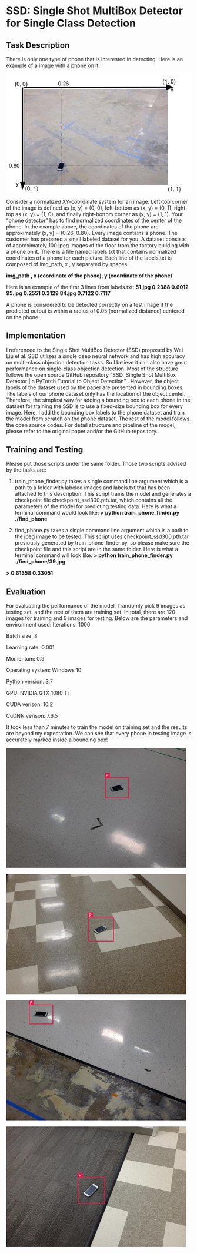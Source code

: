 # SSD: Single Shot MultiBox Detector for Single Class Detection

## Task Description
There is only one type of phone that is interested in detecting. Here is an example of a image with a phone on it:

![img](./img/find_phone_example.jpg "Example")

Consider a normalized XY-coordinate system for an image. Left-top corner of the image is defined as (x, y) = (0, 0),  left-bottom as (x, y) = (0, 1), right-top as (x, y) = (1, 0), and finally right-bottom corner as (x, y) = (1, 1). 
Your “phone detector” has to find normalized coordinates of the center of the phone. In the example above, the coordinates  of the phone are approximately (x, y) = (0.26, 0.80). Every image contains a phone. The customer has prepared a small labeled dataset for you. A dataset consists of approximately 100 jpeg images of the floor from the factory building with a phone on it. There is a file named labels.txt that contains normalized coordinates of a phone for each picture. Each line of the labels.txt is composed of img_path, x , y separated by spaces:

**img_path , x (coordinate of the phone), y (coordinate of the phone)**

Here is an example of the first 3 lines from labels.txt:
**51.jpg 0.2388 0.6012
95.jpg 0.2551 0.3129
84.jpg 0.7122 0.7117**

A phone is considered to be detected correctly on a test image if the predicted output is within a radius of 0.05 (normalized distance) centered on the phone.



## Implementation

I referenced to the Single Shot MultiBox Detector (SSD) proposed by Wei Liu et al.  SSD utilizes a single deep neural network and has high accuracy on multi-class objection detection tasks. So I believe it can also have great performance on single-class objection detection. 
Most of the structure follows the open source GitHub repository “SSD: Single Shot MultiBox Detector | a PyTorch Tutorial to Object Detection”  . However, the object labels of the dataset used by the paper are presented in bounding boxes. The labels of our phone dataset only has the location of the object center. Therefore, the simplest way for adding a bounding box to each phone in the dataset for training the SSD is to use a fixed-size bounding box for every image. Here, I add the bounding box labels to the phone dataset and train the model from scratch on the phone dataset. The rest of the model follows the open source codes. For detail structure and pipeline of the model, please refer to the original paper and/or the GitHub repository.



## Training and Testing

Please put those scripts under the same folder. Those two scripts advised by the tasks are:
1) train_phone_finder.py takes a single command line argument which is a path to a folder with labeled images and labels.txt that has been attached to this description. This script trains the model and generates a checkpoint file checkpoint_ssd300.pth.tar, which contains all the parameters of the model for predicting testing data. Here is what a terminal command would look like:
**> python train_phone_finder.py ./find_phone**

2) find_phone.py takes a single command line argument which is a path to the jpeg image to be tested. This script uses 
checkpoint_ssd300.pth.tar previously generated by train_phone_finder.py, so please make sure the checkpoint file and this script are
 in the same folder. Here is what a terminal command will look like:
**> python train_phone_finder.py ./find_phone/39.jpg**

**> 0.61358 0.33051**



## Evaluation
For evaluating the performance of the model, I randomly pick 9 images as testing set, and the rest of them are training set. In total, there are 120 images for training and 9 images for testing. Below are the parameters and environment used:
Iterations: 1000

Batch size: 8

Learning rate: 0.001

Momentum: 0.9

Operating system: Windows 10

Python version: 3.7

GPU: NVIDIA GTX 1080 Ti

CUDA verison: 10.2

CuDNN verison: 7.6.5

It took less than 7 minutes to train the model on training set and the results are beyond my expectation. We can see that every phone in testing image is accurately marked inside a bounding box! 

![img](./img/demo0.jpeg "Demo 0")

![img](./img/demo1.jpeg "Demo 1")

![img](./img/demo2.jpeg "Demo 2")

![img](./img/demo3.jpeg "Demo 3")

